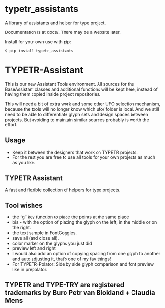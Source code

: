 # typetr_assistants

A library of assistants and helper for type project.

Documentation is at docs/. There may be a website later.

Install for your own use with pip:

    $ pip install typetr_assistants


# TYPETR-Assistant

This is our new Assistant Tools environment.
All sources for the BaseAssistant classes and additional functions will be kept here, instead of having them copied inside project repositories.

This will need a bit of extra work and some other UFO selection mechanism, because the tools will no longer know which ufo/ folder is local. And we still need to be able to differentiate glyph sets and design spaces between projects. But avoiding to maintain similar sources probably is worth the effort.

## Usage

* Keep it between the designers that work on TYPETR projects. 
* For the rest you are free to use all tools for your own projects as much as you like.
 
## TYPETR Assistant

A fast and flexible collection of helpers for type projects.

## Tool wishes

* the “g” key function to place the points at the same place
* bis - with the option of placing the glyph on the left, in the middle or on the right.
* the text sample in FontGoggles.
* save all (and close all).
* color marker on the glyphs you just did
* preview left and right
* I would also add an option of copying spacing from one glyph to another and auto adjusting it, that’s one of my fav things!
* For TYPETR-Polator: Side by side glyph comparison and font preview like in prepolator.

## TYPETR and TYPE-TRY are registered trademarks by Buro Petr van Blokland + Claudia Mens
